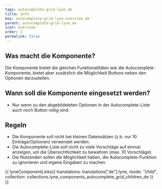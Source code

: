 ```yaml
---
tags: autocomplete-grid-lyne_de
title: Info
key: autocomplete-grid-lyne-overview_de
parent: autocomplete-grid-lyne_de
icon: overview
order: 1
permalink: false
---
```


## Was macht die Komponente?
Die Komponente bietet die gleichen Funktionalitäten wie die Autocomplete-Komponente, bietet aber zusätzlich die Möglichkeit Buttons neben den Optionen darzustellen. 

## Wann soll die Komponente eingesetzt werden?
* Nur wenn zu den abgebildeteten Optionen in der Autocomplete-Liste auch noch Button nötig sind.

## Regeln
* Die Komponente soll nicht bei kleinen Datensätzen (z.b. nur 10 Einträge/Optionen) verwendet werden.
* Die Autocomplete-Liste soll nicht zu viele Vorschläge auf einmal anzeigen, um die Übersichtlichkeit zu bewahren (max. 10 Vorschläge).
* Die Nutzenden sollen die Möglichkeit haben, die Autocomplete-Funktion zu ignorieren und eigene Eingaben zu machen.

{{ lyneComponentLinks({
  translations: translations["de"].lyne,
  mode: "child",
  collection: collections.lyne_components_autocomplete_grid_children_de
}) }}